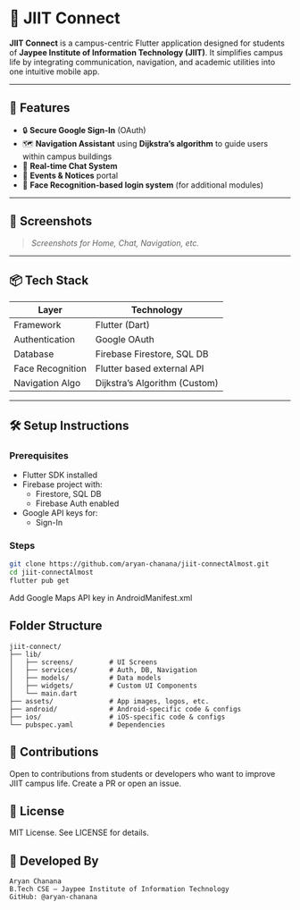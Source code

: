# 📱 JIIT Connect

**JIIT Connect** is a campus-centric Flutter application designed for students of **Jaypee Institute of Information Technology (JIIT)**. It simplifies campus life by integrating communication, navigation, and academic utilities into one intuitive mobile app.

---

## 🚀 Features

- 🔒 **Secure Google Sign-In** (OAuth)
- 🗺️ **Navigation Assistant** using **Dijkstra’s algorithm** to guide users within campus buildings
- 💬 **Real-time Chat System**
- 📅 **Events & Notices** portal
- 🧠 **Face Recognition-based login system** (for additional modules)

---

## 📸 Screenshots

> _Screenshots for Home, Chat, Navigation, etc._

---

## 📦 Tech Stack

| Layer           | Technology                      |
|----------------|----------------------------------|
| Framework       | Flutter (Dart)                   |
| Authentication  | Google OAuth                     |
| Database        | Firebase Firestore, SQL DB       |
| Face Recognition| Flutter based external API       |
| Navigation Algo | Dijkstra’s Algorithm (Custom)    |

---

## 🛠️ Setup Instructions

### Prerequisites

- Flutter SDK installed
- Firebase project with:
  - Firestore, SQL DB
  - Firebase Auth enabled
- Google API keys for:
  - Sign-In

### Steps

```bash
git clone https://github.com/aryan-chanana/jiit-connectAlmost.git
cd jiit-connectAlmost
flutter pub get
```

Add Google Maps API key in AndroidManifest.xml


## Folder Structure

```
jiit-connect/
├── lib/
│   ├── screens/         # UI Screens
│   ├── services/        # Auth, DB, Navigation
│   ├── models/          # Data models
│   ├── widgets/         # Custom UI Components
│   └── main.dart
├── assets/              # App images, logos, etc.
├── android/             # Android-specific code & configs
├── ios/                 # iOS-specific code & configs
└── pubspec.yaml         # Dependencies
```

## 🤝 Contributions
Open to contributions from students or developers who want to improve JIIT campus life. Create a PR or open an issue.

## 📜 License
MIT License. See LICENSE for details.

## 👤 Developed By

```
Aryan Chanana
B.Tech CSE – Jaypee Institute of Information Technology
GitHub: @aryan-chanana
```
